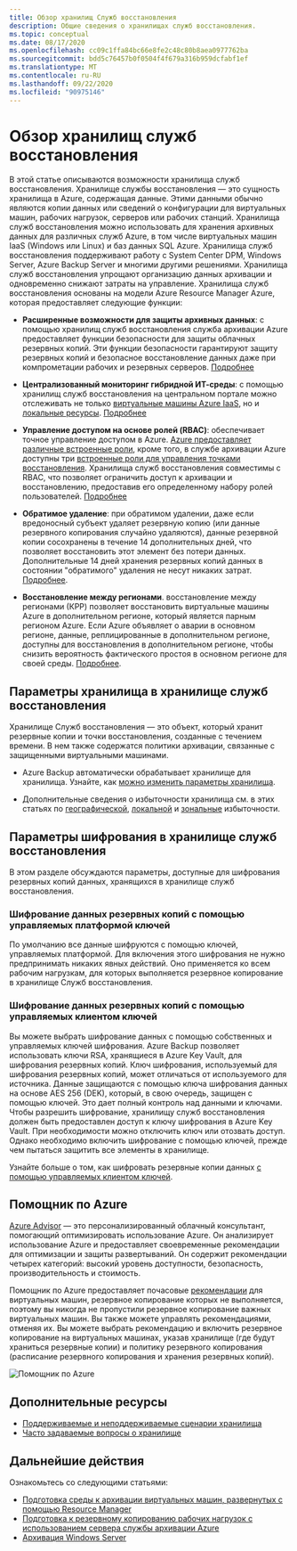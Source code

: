 ```yaml
---
title: Обзор хранилищ Служб восстановления
description: Общие сведения о хранилищах служб восстановления.
ms.topic: conceptual
ms.date: 08/17/2020
ms.openlocfilehash: cc09c1ffa84bc66e8fe2c48c80b8aea0977762ba
ms.sourcegitcommit: bdd5c76457b0f0504f4f679a316b959dcfabf1ef
ms.translationtype: MT
ms.contentlocale: ru-RU
ms.lasthandoff: 09/22/2020
ms.locfileid: "90975146"
---
```

# <a name="recovery-services-vaults-overview"></a>Обзор хранилищ служб восстановления

В этой статье описываются возможности хранилища служб восстановления. Хранилище службы восстановления — это сущность хранилища в Azure, содержащая данные. Этими данными обычно являются копии данных или сведений о конфигурации для виртуальных машин, рабочих нагрузок, серверов или рабочих станций. Хранилища служб восстановления можно использовать для хранения архивных данных для различных служб Azure, в том числе виртуальных машин IaaS (Windows или Linux) и баз данных SQL Azure. Хранилища служб восстановления поддерживают работу с System Center DPM, Windows Server, Azure Backup Server и многими другими решениями. Хранилища служб восстановления упрощают организацию данных архивации и одновременно снижают затраты на управление. Хранилища служб восстановления основаны на модели Azure Resource Manager Azure, которая предоставляет следующие функции:

- **Расширенные возможности для защиты архивных данных**: с помощью хранилищ служб восстановления служба архивации Azure предоставляет функции безопасности для защиты облачных резервных копий. Эти функции безопасности гарантируют защиту резервных копий и безопасное восстановление данных даже при компрометации рабочих и резервных серверов. [Подробнее](backup-azure-security-feature.md)

- **Централизованный мониторинг гибридной ИТ-среды**: с помощью хранилищ служб восстановления на центральном портале можно отслеживать не только [виртуальные машины Azure IaaS](backup-azure-manage-vms.md), но и [локальные ресурсы](backup-azure-manage-windows-server.md#manage-backup-items). [Подробнее](backup-azure-monitoring-built-in-monitor.md)

- **Управление доступом на основе ролей (RBAC)**: обеспечивает точное управление доступом в Azure. [Azure предоставляет различные встроенные роли](../role-based-access-control/built-in-roles.md), кроме того, в службе архивации Azure доступны три [встроенные роли для управления точками восстановления](backup-rbac-rs-vault.md). Хранилища служб восстановления совместимы с RBAC, что позволяет ограничить доступ к архивации и восстановлению, предоставив его определенному набору ролей пользователей. [Подробнее](backup-rbac-rs-vault.md)

- **Обратимое удаление**: при обратимом удалении, даже если вредоносный субъект удаляет резервную копию (или данные резервного копирования случайно удаляются), данные резервной копии сосохранены в течение 14 дополнительных дней, что позволяет восстановить этот элемент без потери данных. Дополнительные 14 дней хранения резервных копий данных в состоянии "обратимого" удаления не несут никаких затрат. [Подробнее](backup-azure-security-feature-cloud.md).

- **Восстановление между регионами**. восстановление между регионами (КРР) позволяет восстановить виртуальные машины Azure в дополнительном регионе, который является парным регионом Azure. Если Azure объявляет о аварии в основном регионе, данные, реплицированные в дополнительном регионе, доступны для восстановления в дополнительном регионе, чтобы снизить вероятность фактического простоя в основном регионе для своей среды. [Подробнее](backup-azure-arm-restore-vms.md#cross-region-restore).

## <a name="storage-settings-in-the-recovery-services-vault"></a>Параметры хранилища в хранилище служб восстановления

Хранилище Служб восстановления — это объект, который хранит резервные копии и точки восстановления, созданные с течением времени. В нем также содержатся политики архивации, связанные с защищенными виртуальными машинами.

- Azure Backup автоматически обрабатывает хранилище для хранилища. Узнайте, как [можно изменить параметры хранилища](./backup-create-rs-vault.md#set-storage-redundancy).

- Дополнительные сведения о избыточности хранилища см. в этих статьях по [географической](../storage/common/storage-redundancy.md#geo-zone-redundant-storage), [локальной](../storage/common/storage-redundancy.md#locally-redundant-storage) и [зональные](../storage/common/storage-redundancy.md#zone-redundant-storage) избыточности.

## <a name="encryption-settings-in-the-recovery-services-vault"></a>Параметры шифрования в хранилище служб восстановления

В этом разделе обсуждаются параметры, доступные для шифрования резервных копий данных, хранящихся в хранилище служб восстановления.

### <a name="encryption-of-backup-data-using-platform-managed-keys"></a>Шифрование данных резервных копий с помощью управляемых платформой ключей

По умолчанию все данные шифруются с помощью ключей, управляемых платформой. Для включения этого шифрования не нужно предпринимать никаких явных действий. Оно применяется ко всем рабочим нагрузкам, для которых выполняется резервное копирование в хранилище Служб восстановления.

### <a name="encryption-of-backup-data-using-customer-managed-keys"></a>Шифрование данных резервных копий с помощью управляемых клиентом ключей

Вы можете выбрать шифрование данных с помощью собственных и управляемых ключей шифрования. Azure Backup позволяет использовать ключи RSA, хранящиеся в Azure Key Vault, для шифрования резервных копий. Ключ шифрования, используемый для шифрования резервных копий, может отличаться от используемого для источника. Данные защищаются с помощью ключа шифрования данных на основе AES 256 (DEK), который, в свою очередь, защищен с помощью ключей. Это дает полный контроль над данными и ключами. Чтобы разрешить шифрование, хранилищу служб восстановления должен быть предоставлен доступ к ключу шифрования в Azure Key Vault. При необходимости можно отключить ключ или отозвать доступ. Однако необходимо включить шифрование с помощью ключей, прежде чем пытаться защитить все элементы в хранилище.

Узнайте больше о том, как шифровать резервные копии данных [с помощью управляемых клиентом ключей](encryption-at-rest-with-cmk.md).

## <a name="azure-advisor"></a>Помощник по Azure

[Azure Advisor](../advisor/index.yml) — это персонализированный облачный консультант, помогающий оптимизировать использование Azure. Он анализирует использование Azure и предоставляет своевременные рекомендации для оптимизации и защиты развертываний. Он содержит рекомендации четырех категорий: высокий уровень доступности, безопасность, производительность и стоимость.

Помощник по Azure предоставляет почасовые [рекомендации](../advisor/advisor-high-availability-recommendations.md#protect-your-virtual-machine-data-from-accidental-deletion) для виртуальных машин, резервное копирование которых не выполняется, поэтому вы никогда не пропустили резервное копирование важных виртуальных машин. Вы также можете управлять рекомендациями, отменяя их.  Вы можете выбрать рекомендацию и включить резервное копирование на виртуальных машинах, указав хранилище (где будут храниться резервные копии) и политику резервного копирования (расписание резервного копирования и хранения резервных копий).

![Помощник по Azure](./media/backup-azure-recovery-services-vault-overview/azure-advisor.png)

## <a name="additional-resources"></a>Дополнительные ресурсы

- [Поддерживаемые и неподдерживаемые сценарии хранилища](backup-support-matrix.md#vault-support)
- [Часто задаваемые вопросы о хранилище](backup-azure-backup-faq.md)

## <a name="next-steps"></a>Дальнейшие действия

Ознакомьтесь со следующими статьями:

- [Подготовка среды к архивации виртуальных машин, развернутых с помощью Resource Manager](backup-azure-arm-vms-prepare.md)
- [Подготовка к резервному копированию рабочих нагрузок с использованием сервера службы архивации Azure](backup-azure-microsoft-azure-backup.md)
- [Архивация Windows Server](backup-windows-with-mars-agent.md)
